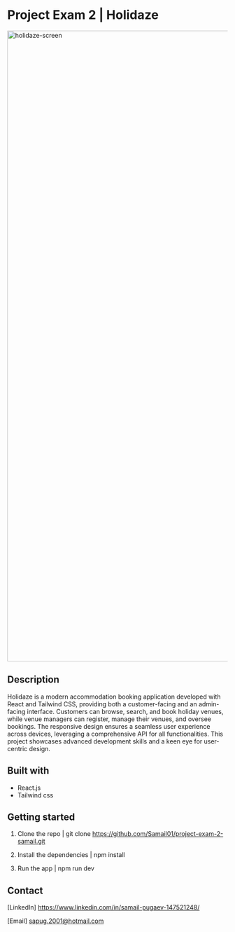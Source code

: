 # Project Exam 2 | Holidaze

<img width="1440" alt="holidaze-screen" src="https://github.com/Samail01/project-exam-2-samail/assets/112164712/8817c407-df8c-40ad-a3a1-182b4afb477f">

## Description 

Holidaze is a modern accommodation booking application developed with React and Tailwind CSS, providing both a customer-facing and an admin-facing interface. Customers can browse, search, and book holiday venues, while venue managers can register, manage their venues, and oversee bookings. The responsive design ensures a seamless user experience across devices, leveraging a comprehensive API for all functionalities. This project showcases advanced development skills and a keen eye for user-centric design.

## Built with

- React.js
- Tailwind css


## Getting started

1. Clone the repo | git clone https://github.com/Samail01/project-exam-2-samail.git

2. Install the dependencies | npm install

3. Run the app | npm run dev


## Contact

[LinkedIn] https://www.linkedin.com/in/samail-pugaev-147521248/

[Email] sapug.2001@hotmail.com



